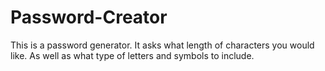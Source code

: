 # Password-Creator

This is a password generator. It asks what length of characters you would like. As well as what type of letters and symbols to include.

